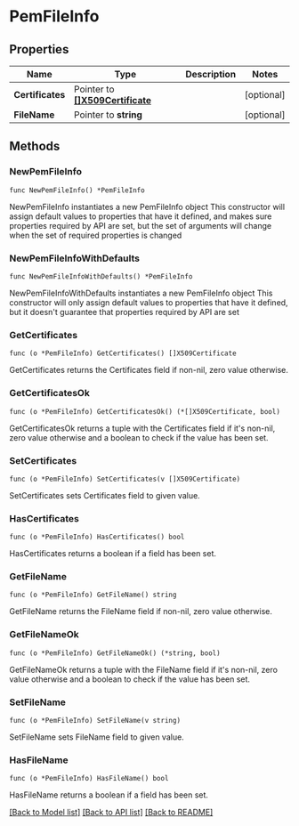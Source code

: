 # PemFileInfo

## Properties

Name | Type | Description | Notes
------------ | ------------- | ------------- | -------------
**Certificates** | Pointer to [**[]X509Certificate**](X509Certificate.md) |  | [optional] 
**FileName** | Pointer to **string** |  | [optional] 

## Methods

### NewPemFileInfo

`func NewPemFileInfo() *PemFileInfo`

NewPemFileInfo instantiates a new PemFileInfo object
This constructor will assign default values to properties that have it defined,
and makes sure properties required by API are set, but the set of arguments
will change when the set of required properties is changed

### NewPemFileInfoWithDefaults

`func NewPemFileInfoWithDefaults() *PemFileInfo`

NewPemFileInfoWithDefaults instantiates a new PemFileInfo object
This constructor will only assign default values to properties that have it defined,
but it doesn't guarantee that properties required by API are set

### GetCertificates

`func (o *PemFileInfo) GetCertificates() []X509Certificate`

GetCertificates returns the Certificates field if non-nil, zero value otherwise.

### GetCertificatesOk

`func (o *PemFileInfo) GetCertificatesOk() (*[]X509Certificate, bool)`

GetCertificatesOk returns a tuple with the Certificates field if it's non-nil, zero value otherwise
and a boolean to check if the value has been set.

### SetCertificates

`func (o *PemFileInfo) SetCertificates(v []X509Certificate)`

SetCertificates sets Certificates field to given value.

### HasCertificates

`func (o *PemFileInfo) HasCertificates() bool`

HasCertificates returns a boolean if a field has been set.
### GetFileName

`func (o *PemFileInfo) GetFileName() string`

GetFileName returns the FileName field if non-nil, zero value otherwise.

### GetFileNameOk

`func (o *PemFileInfo) GetFileNameOk() (*string, bool)`

GetFileNameOk returns a tuple with the FileName field if it's non-nil, zero value otherwise
and a boolean to check if the value has been set.

### SetFileName

`func (o *PemFileInfo) SetFileName(v string)`

SetFileName sets FileName field to given value.

### HasFileName

`func (o *PemFileInfo) HasFileName() bool`

HasFileName returns a boolean if a field has been set.

[[Back to Model list]](../README.md#documentation-for-models) [[Back to API list]](../README.md#documentation-for-api-endpoints) [[Back to README]](../README.md)


